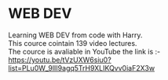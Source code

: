 # WEB DEV
Learning WEB DEV from code with Harry. <br>
This cource cointain 139 video lectures. <br>
The cource is avaliable in YouTube the link is :- <br>
https://youtu.be/tVzUXW6siu0?list=PLu0W_9lII9agq5TrH9XLIKQvv0iaF2X3w <br>